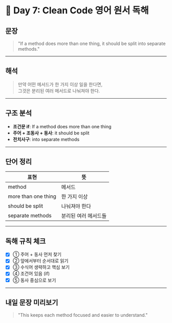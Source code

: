 # 📘 Day 7: Clean Code 영어 원서 독해

## 문장

> "If a method does more than one thing, it should be split into separate methods."

---

## 해석

> 만약 어떤 메서드가 한 가지 이상 일을 한다면,  
> 그것은 분리된 여러 메서드로 나눠져야 한다.

---

## 구조 분석

- **조건문 if**: If a method does more than one thing
- **주어 + 조동사 + 동사**: it should be split
- **전치사구**: into separate methods

---

## 단어 정리

| 표현                | 뜻                   |
| ------------------- | -------------------- |
| method              | 메서드               |
| more than one thing | 한 가지 이상         |
| should be split     | 나눠져야 한다        |
| separate methods    | 분리된 여러 메서드들 |

---

## 독해 규칙 체크

- [x] ① 주어 + 동사 먼저 찾기
- [x] ② 앞에서부터 순서대로 읽기
- [x] ③ 수식어 생략하고 핵심 보기
- [x] ④ 조건어 있음 (if)
- [x] ⑤ 동사 중심으로 보기

---

## 내일 문장 미리보기

> "This keeps each method focused and easier to understand."
